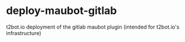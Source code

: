 # deploy-maubot-gitlab
t2bot.io deployment of the gitlab maubot plugin (intended for t2bot.io's infrastructure)

